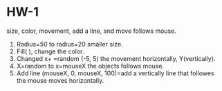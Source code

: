 # HW-1
size, color, movement, add a line, and move follows mouse.
1. Radius=50 to radius=20 smaller size.
2. Fill(   ), change the color.
3. Changed x+ =random (-5, 5) the movement horizontally, Y(vertically).
4. X=random to x=mouseX the objects follows mouse.
5. Add line (mouseX, 0, mouseX, 100)=add a vertically line that followes the mouse moves horizontally.
